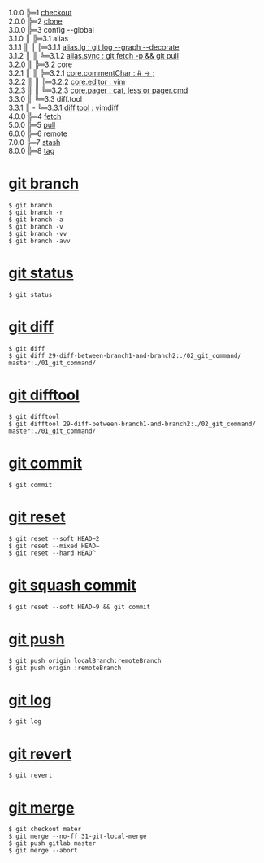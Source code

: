 1.0.0 ╠═1 [checkout](01_git/01_checkout/01_git_checkout.md)  
2.0.0 ╠═2 [clone](01_git/02_clone/01_git_clone.md)  
3.0.0 ╠═3 config --global  
3.1.0 ║ ╠═3.1 alias  
3.1.1 ║ ║ ╠═3.1.1 [alias.lg : git log --graph --decorate](01_git/03_config/01_alias/01_alias.lg.md)  
3.1.2 ║ ║ ╚═3.1.2 [alias.sync : git fetch -p && git pull](01_git/03_config/01_alias/02_alias.sync.md)  
3.2.0 ║ ╠═3.2 core  
3.2.1 ║ ║ ╠═3.2.1 [core.commentChar : # -> ;](01_git/03_config/02_core/01_core.commentChar_semicolon.md)  
3.2.2 ║ ║ ╠═3.2.2 [core.editor : vim](01_git/03_config/02_core/02_core.editor_vim.md)  
3.2.3 ║ ║ ╚═3.2.3 [core.pager : cat, less or pager.cmd](01_git/03_config/02_core/03_core.pager_cat.md)  
3.3.0 ║ ╚═3.3 diff.tool  
3.3.1 ║ - ╚═3.3.1 [diff.tool : vimdiff](01_git/03_config/03_diff/01_diff.tool.md)  
4.0.0 ╠═4 [fetch](01_git/04_fetch/01_git_fetch.md)  
5.0.0 ╠═5 [pull](01_git/05_pull/01_git_pull.md)  
6.0.0 ╠═6 [remote](01_git/06_remote/01_git_remote.md)  
7.0.0 ╠═7 [stash](01_git/07_stash/01_git_stash.md)  
8.0.0 ╠═8 [tag](01_git/08_tag/01_git_tag.md)  

# [git branch](02_git_command/06_git_branch.md)
```{bash}
$ git branch
$ git branch -r
$ git branch -a
$ git branch -v
$ git branch -vv
$ git branch -avv
```

# [git status](02_git_command/07_git_status.md)
```{bash}
$ git status
```

# [git diff](02_git_command/08_git_diff.md)
```{bash}
$ git diff
$ git diff 29-diff-between-branch1-and-branch2:./02_git_command/ master:./01_git_command/
```

# [git difftool](02_git_command/09_git_difftool.md)
```{bash}
$ git difftool
$ git difftool 29-diff-between-branch1-and-branch2:./02_git_command/ master:./01_git_command/
```

# [git commit](02_git_command/10_git_commit.md)
```{bash}
$ git commit
```

# [git reset](02_git_command/11_git_reset_soft.md)
```{bash}
$ git reset --soft HEAD~2
$ git reset --mixed HEAD~
$ git reset --hard HEAD^
```

# [git squash commit](02_git_command/12_git_squash_commit.md)
```{bash}
$ git reset --soft HEAD~9 && git commit
```

# [git push](02_git_command/13_git_push.md)
```{bash}
$ git push origin localBranch:remoteBranch
$ git push origin :remoteBranch
```

# [git log](02_git_command/14_git_log.md)
```{bash}
$ git log
```

# [git revert](02_git_command/15_git_revert.md)
```{bash}
$ git revert
```

# [git merge](02_git_command/17_git_merge.md)
```{bash}
$ git checkout mater
$ git merge --no-ff 31-git-local-merge
$ git push gitlab master
$ git merge --abort
```
